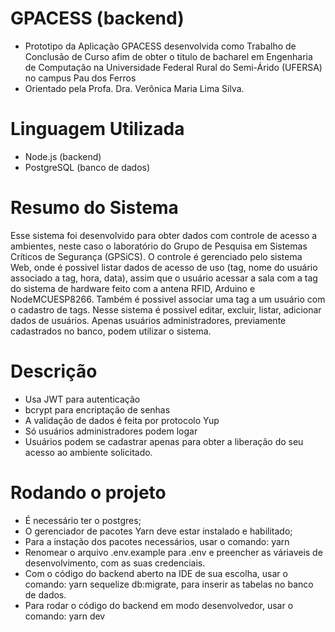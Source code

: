 # GPACESS (backend)
* Prototipo da Aplicação GPACESS desenvolvida como Trabalho de Conclusão de Curso afim de obter o titulo de bacharel em Engenharia de Computação na Universidade Federal Rural do Semi-Árido (UFERSA) no campus Pau dos Ferros
* Orientado pela Profa. Dra. Verônica Maria Lima Silva.

# Linguagem Utilizada
* Node.js (backend)
* PostgreSQL (banco de dados)

# Resumo do Sistema
Esse sistema foi desenvolvido para obter dados com controle de acesso a ambientes, neste caso o laboratório do Grupo de Pesquisa em Sistemas Críticos de Segurança (GPSiCS). O controle é gerenciado pelo sistema Web, onde é possivel listar dados de acesso de uso (tag, nome do usuário associado a tag, hora, data), assim que o usuário acessar a sala com a tag do sistema de hardware feito com a antena RFID, Arduino e NodeMCUESP8266. Também é possivel associar uma tag a um usuário com o cadastro de tags. Nesse sistema é possivel editar, excluir, listar, adicionar dados de usuários. Apenas usuários administradores, previamente cadastrados no banco, podem utilizar o sistema.

# Descrição
* Usa JWT para autenticação
* bcrypt para encriptação de senhas
* A validação de dados é feita por protocolo Yup
* Só usuários administradores podem logar
* Usuários podem se cadastrar apenas para obter a liberação do seu acesso ao ambiente solicitado.

# Rodando o projeto
* É necessário ter o postgres;
* O gerenciador de pacotes Yarn deve estar instalado e habilitado;
* Para a instação dos pacotes necessários, usar o comando: yarn
* Renomear o arquivo .env.example para .env e preencher as váriaveis de desenvolvimento, com as suas credenciais.
* Com o código do backend aberto na IDE de sua escolha, usar o comando: yarn sequelize db:migrate, para inserir as tabelas no banco de dados.
* Para rodar o código do backend em modo desenvolvedor, usar o comando: yarn dev

